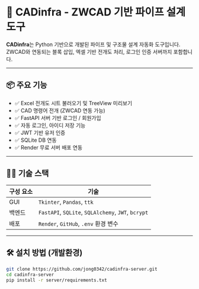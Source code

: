 # 🚀 CADinfra - ZWCAD 기반 파이프 설계 도구

**CADinfra**는 Python 기반으로 개발된 파이프 및 구조물 설계 자동화 도구입니다.  
ZWCAD와 연동되는 블록 삽입, 엑셀 기반 전개도 처리, 로그인 인증 서버까지 포함합니다.

---

## 📦 주요 기능

- ✅ Excel 전개도 시트 불러오기 및 TreeView 미리보기
- ✅ CAD 명령어 전개 (ZWCAD 연동 가능)
- ✅ FastAPI 서버 기반 로그인 / 회원가입
- ✅ 자동 로그인, 아이디 저장 기능
- ✅ JWT 기반 유저 인증
- ✅ SQLite DB 연동
- ✅ Render 무료 서버 배포 연동

---

## 🧑‍💻 기술 스택

| 구성 요소 | 기술 |
|-----------|------|
| GUI       | `Tkinter`, `Pandas`, `ttk`  
| 백엔드    | `FastAPI`, `SQLite`, `SQLAlchemy`, `JWT`, `bcrypt`  
| 배포      | `Render`, `GitHub`, `.env` 환경 변수  

---

## 🛠️ 설치 방법 (개발환경)

```bash
git clone https://github.com/jong0342/cadinfra-server.git
cd cadinfra-server
pip install -r server/requirements.txt
